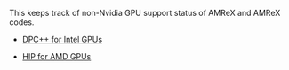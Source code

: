 This keeps track of non-Nvidia GPU support status of AMReX and AMReX codes.

* [DPC++ for Intel GPUs](dpcpp.md)

* [HIP for AMD GPUs](hip.md)


